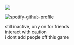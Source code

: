 ![](https://komarev.com/ghpvc/?username=beaverhollow&label=punks&style=flat-square&color=0B0B0B&base=23264)

[![spotify-github-profile](https://spotify-github-profile.kittinanx.com/api/view?uid=6ee6c3uiykzyf00n8qqgt3t8m&cover_image=true&theme=natemoo-re&show_offline=true&background_color=c3ab9e&interchange=true&bar_color=AAAAAA&bar_color_cover=false)](https://github.com/kittinan/spotify-github-profile)

still inactive, only on for friends
<br/>
interact with caution
<br/>
i dont add people off this game

